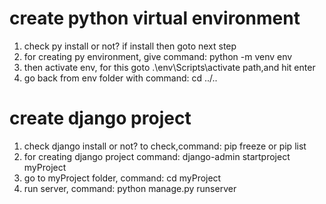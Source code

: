 # create python virtual environment
 
1. check py install or not? if install then goto next step 
2. for creating py environment, give command: python -m venv env
3. then activate env, for this goto .\env\Scripts\activate path,and hit enter
4. go back from env folder with command: cd ../..

# create django project 
1. check django install or not? to check,command: pip freeze or pip list 
2. for creating django project command: django-admin startproject myProject
2. go to myProject folder, command: cd myProject 
3. run server, command: python manage.py runserver 